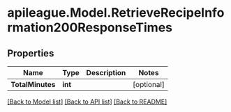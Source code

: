 # apileague.Model.RetrieveRecipeInformation200ResponseTimes

## Properties

Name | Type | Description | Notes
------------ | ------------- | ------------- | -------------
**TotalMinutes** | **int** |  | [optional] 

[[Back to Model list]](../README.md#documentation-for-models) [[Back to API list]](../README.md#documentation-for-api-endpoints) [[Back to README]](../README.md)

